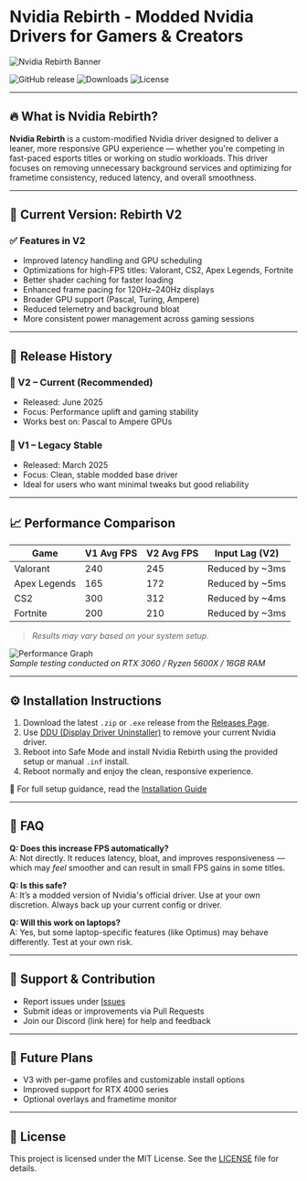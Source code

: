 # Nvidia Rebirth - Modded Nvidia Drivers for Gamers & Creators

![Nvidia Rebirth Banner](https://github.com/user-attachments/assets/8c693c85-9ea5-4270-a5f0-2da280d77039)

![GitHub release](https://img.shields.io/github/v/release/your-repo/Nvidia-Rebirth?label=Latest%20Release)
![Downloads](https://img.shields.io/github/downloads/your-repo/Nvidia-Rebirth/total)
![License](https://img.shields.io/badge/license-MIT-blue.svg)

---

## 🔥 What is Nvidia Rebirth?

**Nvidia Rebirth** is a custom-modified Nvidia driver designed to deliver a leaner, more responsive GPU experience — whether you're competing in fast-paced esports titles or working on studio workloads. This driver focuses on removing unnecessary background services and optimizing for frametime consistency, reduced latency, and overall smoothness.

---

## 🚀 Current Version: Rebirth V2

### ✅ Features in V2
- Improved latency handling and GPU scheduling
- Optimizations for high-FPS titles: Valorant, CS2, Apex Legends, Fortnite
- Better shader caching for faster loading
- Enhanced frame pacing for 120Hz–240Hz displays
- Broader GPU support (Pascal, Turing, Ampere)
- Reduced telemetry and background bloat
- More consistent power management across gaming sessions

---

## 📜 Release History

### 🔹 V2 – Current (Recommended)
- Released: June 2025  
- Focus: Performance uplift and gaming stability  
- Works best on: Pascal to Ampere GPUs  

### 🔹 V1 – Legacy Stable
- Released: March 2025  
- Focus: Clean, stable modded base driver  
- Ideal for users who want minimal tweaks but good reliability  

---

## 📈 Performance Comparison

| Game           | V1 Avg FPS | V2 Avg FPS | Input Lag (V2) |
|----------------|------------|------------|----------------|
| Valorant       | 240        | 245        | Reduced by ~3ms |
| Apex Legends   | 165        | 172        | Reduced by ~5ms |
| CS2            | 300        | 312        | Reduced by ~4ms |
| Fortnite       | 200        | 210        | Reduced by ~3ms |

> *Results may vary based on your system setup.*

![Performance Graph](https://github.com/your-repo/Nvidia-Rebirth/assets/perf-graph-v1-v2.png)  
*Sample testing conducted on RTX 3060 / Ryzen 5600X / 16GB RAM*

---

## ⚙️ Installation Instructions

1. Download the latest `.zip` or `.exe` release from the [Releases Page](https://github.com/your-repo/Nvidia-Rebirth/releases).
2. Use [DDU (Display Driver Uninstaller)](https://www.wagnardsoft.com/) to remove your current Nvidia driver.
3. Reboot into Safe Mode and install Nvidia Rebirth using the provided setup or manual `.inf` install.
4. Reboot normally and enjoy the clean, responsive experience.

📘 For full setup guidance, read the [Installation Guide](./INSTALL.md)

---

## 🙋 FAQ

**Q: Does this increase FPS automatically?**  
A: Not directly. It reduces latency, bloat, and improves responsiveness — which may *feel* smoother and can result in small FPS gains in some titles.

**Q: Is this safe?**  
A: It’s a modded version of Nvidia's official driver. Use at your own discretion. Always back up your current config or driver.

**Q: Will this work on laptops?**  
A: Yes, but some laptop-specific features (like Optimus) may behave differently. Test at your own risk.

---

## 🤝 Support & Contribution

- Report issues under [Issues](https://github.com/your-repo/Nvidia-Rebirth/issues)
- Submit ideas or improvements via Pull Requests
- Join our Discord (link here) for help and feedback

---

## 🧪 Future Plans
- V3 with per-game profiles and customizable install options  
- Improved support for RTX 4000 series  
- Optional overlays and frametime monitor  

---

## 📄 License

This project is licensed under the MIT License. See the [LICENSE](./LICENSE) file for details.

